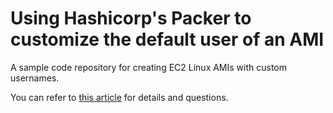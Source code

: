 # Using Hashicorp's Packer to customize the default user of an AMI
A sample code repository for creating EC2 Linux AMIs with custom usernames.

You can refer to  [this article](https://emagalha.es/blog/2018/01/21/customizing-the-default-user-of-an-ubuntu-ami/) for details and questions.
